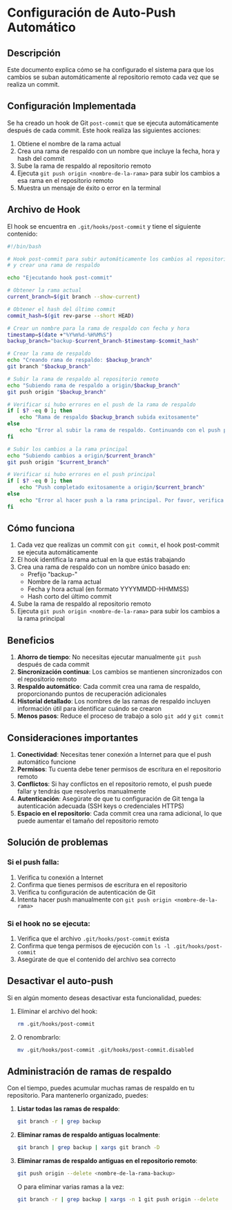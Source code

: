 # Configuración de Auto-Push Automático

## Descripción

Este documento explica cómo se ha configurado el sistema para que los cambios se suban automáticamente al repositorio remoto cada vez que se realiza un commit.

## Configuración Implementada

Se ha creado un hook de Git `post-commit` que se ejecuta automáticamente después de cada commit. Este hook realiza las siguientes acciones:

1. Obtiene el nombre de la rama actual
2. Crea una rama de respaldo con un nombre que incluye la fecha, hora y hash del commit
3. Sube la rama de respaldo al repositorio remoto
4. Ejecuta `git push origin <nombre-de-la-rama>` para subir los cambios a esa rama en el repositorio remoto
5. Muestra un mensaje de éxito o error en la terminal

## Archivo de Hook

El hook se encuentra en `.git/hooks/post-commit` y tiene el siguiente contenido:

```bash
#!/bin/bash

# Hook post-commit para subir automáticamente los cambios al repositorio remoto
# y crear una rama de respaldo

echo "Ejecutando hook post-commit"

# Obtener la rama actual
current_branch=$(git branch --show-current)

# Obtener el hash del último commit
commit_hash=$(git rev-parse --short HEAD)

# Crear un nombre para la rama de respaldo con fecha y hora
timestamp=$(date +"%Y%m%d-%H%M%S")
backup_branch="backup-$current_branch-$timestamp-$commit_hash"

# Crear la rama de respaldo
echo "Creando rama de respaldo: $backup_branch"
git branch "$backup_branch"

# Subir la rama de respaldo al repositorio remoto
echo "Subiendo rama de respaldo a origin/$backup_branch"
git push origin "$backup_branch"

# Verificar si hubo errores en el push de la rama de respaldo
if [ $? -eq 0 ]; then
    echo "Rama de respaldo $backup_branch subida exitosamente"
else
    echo "Error al subir la rama de respaldo. Continuando con el push principal..."
fi

# Subir los cambios a la rama principal
echo "Subiendo cambios a origin/$current_branch"
git push origin "$current_branch"

# Verificar si hubo errores en el push principal
if [ $? -eq 0 ]; then
    echo "Push completado exitosamente a origin/$current_branch"
else
    echo "Error al hacer push a la rama principal. Por favor, verifica tu conexión y configuración de Git."
fi
```

## Cómo funciona

1. Cada vez que realizas un commit con `git commit`, el hook post-commit se ejecuta automáticamente
2. El hook identifica la rama actual en la que estás trabajando
3. Crea una rama de respaldo con un nombre único basado en:
   - Prefijo "backup-"
   - Nombre de la rama actual
   - Fecha y hora actual (en formato YYYYMMDD-HHMMSS)
   - Hash corto del último commit
4. Sube la rama de respaldo al repositorio remoto
5. Ejecuta `git push origin <nombre-de-la-rama>` para subir los cambios a la rama principal

## Beneficios

1. **Ahorro de tiempo**: No necesitas ejecutar manualmente `git push` después de cada commit
2. **Sincronización continua**: Los cambios se mantienen sincronizados con el repositorio remoto
3. **Respaldo automático**: Cada commit crea una rama de respaldo, proporcionando puntos de recuperación adicionales
4. **Historial detallado**: Los nombres de las ramas de respaldo incluyen información útil para identificar cuándo se crearon
5. **Menos pasos**: Reduce el proceso de trabajo a solo `git add` y `git commit`

## Consideraciones importantes

1. **Conectividad**: Necesitas tener conexión a Internet para que el push automático funcione
2. **Permisos**: Tu cuenta debe tener permisos de escritura en el repositorio remoto
3. **Conflictos**: Si hay conflictos en el repositorio remoto, el push puede fallar y tendrás que resolverlos manualmente
4. **Autenticación**: Asegúrate de que tu configuración de Git tenga la autenticación adecuada (SSH keys o credenciales HTTPS)
5. **Espacio en el repositorio**: Cada commit crea una rama adicional, lo que puede aumentar el tamaño del repositorio remoto

## Solución de problemas

### Si el push falla:
1. Verifica tu conexión a Internet
2. Confirma que tienes permisos de escritura en el repositorio
3. Verifica tu configuración de autenticación de Git
4. Intenta hacer push manualmente con `git push origin <nombre-de-la-rama>`

### Si el hook no se ejecuta:
1. Verifica que el archivo `.git/hooks/post-commit` exista
2. Confirma que tenga permisos de ejecución con `ls -l .git/hooks/post-commit`
3. Asegúrate de que el contenido del archivo sea correcto

## Desactivar el auto-push

Si en algún momento deseas desactivar esta funcionalidad, puedes:

1. Eliminar el archivo del hook:
   ```bash
   rm .git/hooks/post-commit
   ```

2. O renombrarlo:
   ```bash
   mv .git/hooks/post-commit .git/hooks/post-commit.disabled
   ```

## Administración de ramas de respaldo

Con el tiempo, puedes acumular muchas ramas de respaldo en tu repositorio. Para mantenerlo organizado, puedes:

1. **Listar todas las ramas de respaldo**:
   ```bash
   git branch -r | grep backup
   ```

2. **Eliminar ramas de respaldo antiguas localmente**:
   ```bash
   git branch | grep backup | xargs git branch -D
   ```

3. **Eliminar ramas de respaldo antiguas en el repositorio remoto**:
   ```bash
   git push origin --delete <nombre-de-la-rama-backup>
   ```
   
   O para eliminar varias ramas a la vez:
   ```bash
   git branch -r | grep backup | xargs -n 1 git push origin --delete
   ```